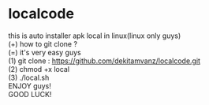 # localcode
this is auto installer apk local in linux(linux only guys)
<br>
(+) how to git clone ?
<br>
(=) it's very easy guys
<br>
(1) git clone : https://github.com/dekitamvanz/localcode.git
<br>
(2) chmod +x local
<br>
(3) ./local.sh
<br>
ENJOY guys!
<br>
GOOD LUCK!
